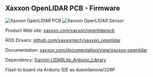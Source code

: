 ## Xaxxon OpenLIDAR PCB - Firmware

![Xaxxon OpenLIDAR PCB](http://www.xaxxon.com/images/xaxxon/openlidar/xaxxonopenlidar_pcb_top.jpg)
![Xaxxon OpenLIDAR Sensor](http://www.xaxxon.com/images/xaxxon/openlidar/xaxxon_openlidar_products.jpg)

Product Web site:
[ xaxxon.com/xaxxon/openlidarpcb ](http://www.xaxxon.com/xaxxon/openlidarpcb)

ROS Drivers:
[ github.com/xaxxontech/xaxxon_openlidar ](https://github.com/xaxxontech/xaxxon_openlidar)

Documentation:
[ xaxxon.com/documentation/view/xaxxon-openlidar ](http://www.xaxxon.com/documentation/view/xaxxon-openlidar)

Dependency: [ Garmin LIDARLite_Arduino_Library ](https://github.com/garmin/LIDARLite_Arduino_Library)

Flash to board via Arduino IDE as duemilanove/328P
